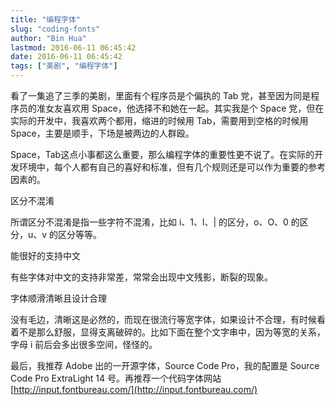 ```yaml
---
title: "编程字体"
slug: "coding-fonts"
author: "Bin Hua"
lastmod: 2016-06-11 06:45:42
date: 2016-06-11 06:45:42
tags: ["美剧", "编程字体"]
---
```


看了一集追了三季的美剧，里面有个程序员是个偏执的 Tab 党，甚至因为同是程序员的准女友喜欢用 Space，他选择不和她在一起。其实我是个 Space 党，但在实际的开发中，我喜欢两个都用，缩进的时候用 Tab，需要用到空格的时候用 Space，主要是顺手，下场是被两边的人群殴。

Space，Tab这点小事都这么重要，那么编程字体的重要性更不说了。在实际的开发环境中，每个人都有自己的喜好和标准，但有几个规则还是可以作为重要的参考因素的。

区分不混淆

所谓区分不混淆是指一些字符不混淆，比如 i、1、l、| 的区分，o、O、0 的区分，u、v 的区分等等。

能很好的支持中文

有些字体对中文的支持非常差，常常会出现中文残影，断裂的现象。

字体顺滑清晰且设计合理

没有毛边，清晰这是必然的，而现在很流行等宽字体，如果设计不合理，有时候看着不是那么舒服，显得支离破碎的。比如下面在整个文字串中，因为等宽的关系，字母 i 前后会多出很多空间，怪怪的。

最后，我推荐 Adobe 出的一开源字体，Source Code Pro，我的配置是 Source Code Pro ExtraLight 14 号。再推荐一个代码字体网站 [http://input.fontbureau.com/](http://input.fontbureau.com/)
